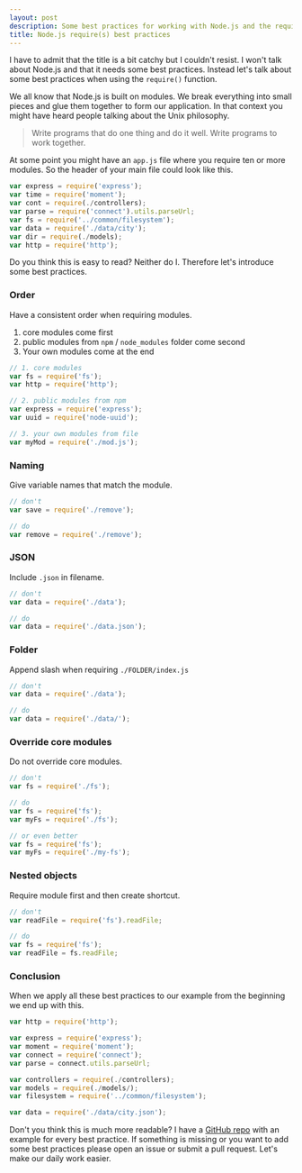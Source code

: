 ```yaml
---
layout: post
description: Some best practices for working with Node.js and the require() function.
title: Node.js require(s) best practices
---
```


I have to admit that the title is a bit catchy but I couldn't resist.
I won't talk about Node.js and that it needs some best practices.
Instead let's talk about some best practices when using the `require()` function.

We all know that Node.js is built on modules. We break everything into small
pieces and glue them together to form our application. In that context you might
have heard people talking about the Unix philosophy.

> Write programs that do one thing and do it well. Write programs to work together.

At some point you might have an `app.js` file where you require
ten or more modules. So the header of your main file could look like this.

```js
var express = require('express');
var time = require('moment');
var cont = require(./controllers);
var parse = require('connect').utils.parseUrl;
var fs = require('../common/filesystem');
var data = require('./data/city');
var dir = require(./models);
var http = require('http');
```

Do you think this is easy to read? Neither do I. Therefore let's introduce some best practices.

### Order

Have a consistent order when requiring modules.

1. core modules come first
2. public modules from `npm` / `node_modules` folder come second
3. Your own modules come at the end

```js
// 1. core modules
var fs = require('fs');
var http = require('http');

// 2. public modules from npm
var express = require('express');
var uuid = require('node-uuid');

// 3. your own modules from file
var myMod = require('./mod.js');
```

### Naming

Give variable names that match the module.

```js
// don't
var save = require('./remove');

// do
var remove = require('./remove');
```

### JSON

Include `.json` in filename.

```js
// don't
var data = require('./data');

// do
var data = require('./data.json');
```

### Folder

Append slash when requiring `./FOLDER/index.js`

```js
// don't
var data = require('./data');

// do
var data = require('./data/');
```

### Override core modules

Do not override core modules.

```js
// don't
var fs = require('./fs');

// do
var fs = require('fs');
var myFs = require('./fs');

// or even better
var fs = require('fs');
var myFs = require('./my-fs');
```

### Nested objects

Require module first and then create shortcut.

```js
// don't
var readFile = require('fs').readFile;

// do
var fs = require('fs');
var readFile = fs.readFile;
```

### Conclusion

When we apply all these best practices to our example from the beginning we end up with this.

```js
var http = require('http');

var express = require('express');
var moment = require('moment');
var connect = require('connect');
var parse = connect.utils.parseUrl;

var controllers = require(./controllers);
var models = require(./models/);
var filesystem = require('../common/filesystem');

var data = require('./data/city.json');
```

Don't you think this is much more readable? I have a [GitHub repo](https://github.com/zeMirco/node-require-s--best-practices)
with an example for every best practice. If something is missing or you want to add some
best practices please open an issue or submit a pull request. Let's make our daily work easier.